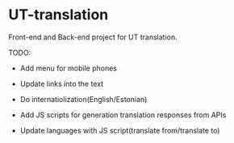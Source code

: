 # UT-translation

Front-end and Back-end project for UT translation.

TODO:

- Add menu for mobile phones

- Update links into the text

- Do internatiolization(English/Estonian)

- Add JS scripts for generation translation responses from APIs

- Update languages with JS script(translate from/translate to)

